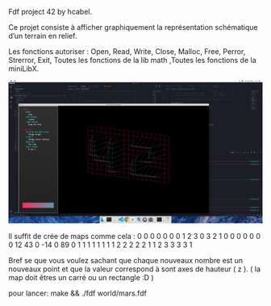 Fdf project 42 by hcabel.

Ce projet consiste à afficher graphiquement la représentation schématique d’un terrain en relief.

Les fonctions autoriser :
Open, Read, Write, Close, Malloc, Free, Perror, Strerror, Exit,
Toutes les fonctions de la lib math ,Toutes les fonctions de la miniLibX.

![screen map 42.fdf](img/screen1)

Il suffit de crée de maps comme cela :
0 0 0 0 0 0 0
1 2 3 0 3 2 1
0 0 0 0 0 0 0
12 43 0 -14 0 89 0
1 1 1 1 1 1 1
1 2 2 2 2 2 1
1 2 3 3 3 3 1

Bref se que vous voulez sachant que chaque nouveaux nombre est un nouveaux point et que la valeur correspond
à sont axes de hauteur ( z ).
( la map doit êtres un carré ou un rectangle :D )

pour lancer:
make && ./fdf world/mars.fdf
